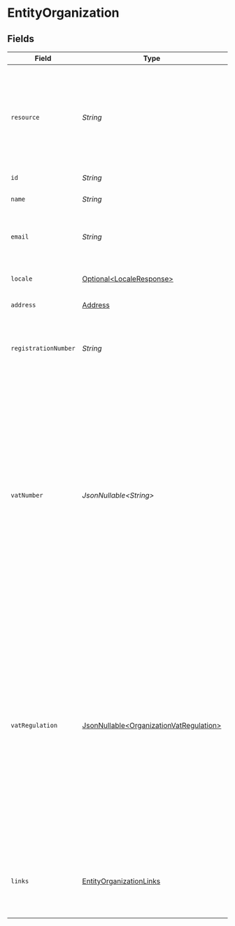 # EntityOrganization


## Fields

| Field                                                                                                                                                                                                                                             | Type                                                                                                                                                                                                                                              | Required                                                                                                                                                                                                                                          | Description                                                                                                                                                                                                                                       | Example                                                                                                                                                                                                                                           |
| ------------------------------------------------------------------------------------------------------------------------------------------------------------------------------------------------------------------------------------------------- | ------------------------------------------------------------------------------------------------------------------------------------------------------------------------------------------------------------------------------------------------- | ------------------------------------------------------------------------------------------------------------------------------------------------------------------------------------------------------------------------------------------------- | ------------------------------------------------------------------------------------------------------------------------------------------------------------------------------------------------------------------------------------------------- | ------------------------------------------------------------------------------------------------------------------------------------------------------------------------------------------------------------------------------------------------- |
| `resource`                                                                                                                                                                                                                                        | *String*                                                                                                                                                                                                                                          | :heavy_check_mark:                                                                                                                                                                                                                                | Indicates the response contains an organization object. Will always contain the string `organization` for this<br/>resource type.                                                                                                                 | organization                                                                                                                                                                                                                                      |
| `id`                                                                                                                                                                                                                                              | *String*                                                                                                                                                                                                                                          | :heavy_check_mark:                                                                                                                                                                                                                                | N/A                                                                                                                                                                                                                                               | org_1234567                                                                                                                                                                                                                                       |
| `name`                                                                                                                                                                                                                                            | *String*                                                                                                                                                                                                                                          | :heavy_check_mark:                                                                                                                                                                                                                                | The name of the organization.                                                                                                                                                                                                                     | My Online Store                                                                                                                                                                                                                                   |
| `email`                                                                                                                                                                                                                                           | *String*                                                                                                                                                                                                                                          | :heavy_check_mark:                                                                                                                                                                                                                                | The email address associated with the organization.                                                                                                                                                                                               | example@mail.com                                                                                                                                                                                                                                  |
| `locale`                                                                                                                                                                                                                                          | [Optional\<LocaleResponse>](../../models/components/LocaleResponse.md)                                                                                                                                                                            | :heavy_check_mark:                                                                                                                                                                                                                                | Allows you to preset the language to be used.                                                                                                                                                                                                     | en_US                                                                                                                                                                                                                                             |
| `address`                                                                                                                                                                                                                                         | [Address](../../models/components/Address.md)                                                                                                                                                                                                     | :heavy_check_mark:                                                                                                                                                                                                                                | N/A                                                                                                                                                                                                                                               |                                                                                                                                                                                                                                                   |
| `registrationNumber`                                                                                                                                                                                                                              | *String*                                                                                                                                                                                                                                          | :heavy_check_mark:                                                                                                                                                                                                                                | The registration number of the organization at their local chamber of commerce.                                                                                                                                                                   | 12345678                                                                                                                                                                                                                                          |
| `vatNumber`                                                                                                                                                                                                                                       | *JsonNullable\<String>*                                                                                                                                                                                                                           | :heavy_minus_sign:                                                                                                                                                                                                                                | The VAT number of the organization, if based in the European Union or in The United Kingdom. VAT numbers are<br/>verified against the international registry *VIES*.<br/><br/>The field is not present for merchants residing in other countries. | NL123456789B01                                                                                                                                                                                                                                    |
| `vatRegulation`                                                                                                                                                                                                                                   | [JsonNullable\<OrganizationVatRegulation>](../../models/components/OrganizationVatRegulation.md)                                                                                                                                                  | :heavy_minus_sign:                                                                                                                                                                                                                                | Mollie applies Dutch VAT for merchants based in The Netherlands, British VAT for merchants based in The United<br/>Kingdom, and shifted VAT for merchants in the European Union.<br/><br/>The field is not present for merchants residing in other countries. | dutch                                                                                                                                                                                                                                             |
| `links`                                                                                                                                                                                                                                           | [EntityOrganizationLinks](../../models/components/EntityOrganizationLinks.md)                                                                                                                                                                     | :heavy_check_mark:                                                                                                                                                                                                                                | An object with several relevant URLs. Every URL object will contain an `href` and a `type` field.                                                                                                                                                 |                                                                                                                                                                                                                                                   |
